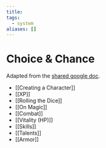 ```yaml
---
title: 
tags:
  - system
aliases: []
---
```

# Choice & Chance

Adapted from the [shared google doc](https://docs.google.com/document/d/1AFUSyEgLVVTTq5rTqS7DSrYVwWzT3wF4DFqBILeWqtE/edit#heading=h.4l3lvf2e4kco). 

- [[Creating a Character]] 
- [[XP]] 
- [[Rolling the Dice]] 
- [[On Magic]] 
- [[Combat]] 
- [[Vitality (HP)]] 
- [[Skills]] 
- [[Talents]] 
- [[Armor]] 
